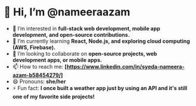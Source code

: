 # 👋 Hi, I’m @nameeraazam

- 👀 I’m interested in **full-stack web development, mobile app development, and open-source contributions.**
- 🌱 I’m currently learning **React, Node.js, and exploring cloud computing (AWS, Firebase).**
- 💞️ I’m looking to collaborate on **open-source projects, web development apps, or mobile apps.**
- 📫 How to reach me: **[https://www.linkedin.com/in/syeda-nameera-azam-b58454279/]**
- 😄 Pronouns: **she/her**
- ⚡ Fun fact: **I once built a weather app just by using an API and it's still one of my favorite side projects!**

<!---
nameeraazam/nameeraazam is a ✨ special ✨ repository because its `README.md` (this file) appears on your GitHub profile.
You can click the Preview link to take a look at your changes.
--->
